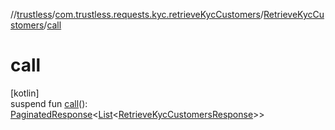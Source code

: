 //[trustless](../../../index.md)/[com.trustless.requests.kyc.retrieveKycCustomers](../index.md)/[RetrieveKycCustomers](index.md)/[call](call.md)

# call

[kotlin]\
suspend fun [call](call.md)(): [PaginatedResponse](../../com.trustless.paginator/-paginated-response/index.md)&lt;[List](https://kotlinlang.org/api/latest/jvm/stdlib/kotlin.collections/-list/index.html)&lt;[RetrieveKycCustomersResponse](../-retrieve-kyc-customers-response/index.md)&gt;&gt;
